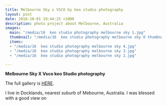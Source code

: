 ```yaml
---
title: Melbourne Sky x VSCO by keo studio photography
layout: post
date: 2018-10-01 19:44:25 +1000
description: photo project about Melbourne, Australia
images:
  main: "/media/16  keo studio photography melbourne sky 1.jpg"
  thumbnail: "/media/16  keo studio photography melbourne sky 0 thumbnail.jpg"
  items:
  - "/media/16  keo studio photography melbourne sky 4.jpg"
  - "/media/16  keo studio photography melbourne sky 3.jpg"
  - "/media/16  keo studio photography melbourne sky 2.jpg"

---
```

**Melbourne Sky X Vsco keo Studio photography**  

The full gallery is [HERE](https://keo-studio.pixieset.com/melbourneskyxvsco/).

I live in Docklands, nearest suburb of Mebourne, Australia. I was blessed with a good view on 